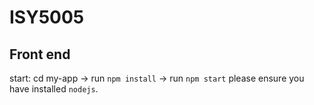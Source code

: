 # ISY5005

## Front end

start: cd my-app -> run `npm install` -> run `npm start`
please ensure you have installed `nodejs`.